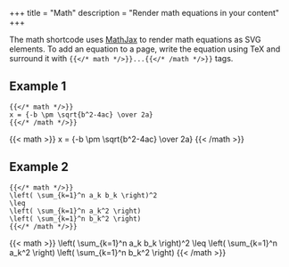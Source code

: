 +++
title = "Math"
description = "Render math equations in your content"
+++

The math shortcode uses [MathJax](https://www.mathjax.org) to render math equations as SVG elements. To add an equation to a page, write the equation using TeX and surround it with `{{</* math */>}}...{{</* /math */>}}` tags.

## Example 1

```
{{</* math */>}}
x = {-b \pm \sqrt{b^2-4ac} \over 2a}
{{</* /math */>}}
```

{{< math >}}
x = {-b \pm \sqrt{b^2-4ac} \over 2a}
{{< /math >}}

## Example 2

```
{{</* math */>}}
\left( \sum_{k=1}^n a_k b_k \right)^2 
\leq 
\left( \sum_{k=1}^n a_k^2 \right) 
\left( \sum_{k=1}^n b_k^2 \right)
{{</* /math */>}}
```

{{< math >}}
\left( \sum_{k=1}^n a_k b_k \right)^2 
\leq 
\left( \sum_{k=1}^n a_k^2 \right) 
\left( \sum_{k=1}^n b_k^2 \right)
{{< /math >}}
